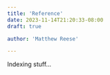 ```yaml
---
title: 'Reference'
date: 2023-11-14T21:20:33-08:00
draft: true

author: 'Matthew Reese'

---
```


Indexing stuff...